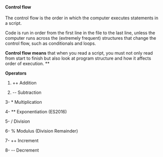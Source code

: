 #### Control flow

The control flow is the order in which the computer executes statements in a script.

Code is run in order from the first line in the file to the last line, unless the computer runs across the (extremely frequent) structures that change the control flow, such as conditionals and loops.

**Control flow means** that when you read a script, you must not only read from start to finish but also look at program structure and how it affects order of execution.
**



**Operators**
1. ++	Addition

2. --	Subtraction
 
3- *	Multiplication

4- **	Exponentiation (ES2016)

5- /	Division

6- %	Modulus (Division Remainder)

7- ++	Increment

8- --	Decrement
